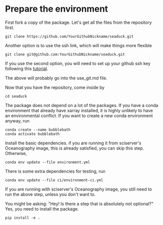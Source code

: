 # Prepare the environment

First fork a copy of the package. Let's get all the files from the repository first.

```shell
git clone https://github.com/YourGithubNickname/seaduck.git
```

Another option is to use the ssh link, which will make things more flexible

```shell
git clone git@github.com:YourGithubNickname/seaduck.git
```

If you use the second option, you will need to set up your github ssh key following this [tutorial](https://docs.github.com/en/authentication/connecting-to-github-with-ssh/adding-a-new-ssh-key-to-your-github-account).

The above will probably go into the use_git.md file.

Now that you have the repository, come inside by

```shell
cd seaduck
```

The package does not depend on a lot of the packages. If you have a conda environment that already have xarray installed, it is highly unlikely to have an environmental conflict. If you want to create a new conda environment anyway, run

```shell
conda create --name bubblebath
conda activate bubblebath
```

Install the basic dependencies. if you are running it from sciserver's Oceanography image, this is already satisfied, you can skip this step. Otherwise,

```
conda env update --file environment.yml
```

There is some extra dependencies for testing, run

```
conda env update --file ci/environment-ci.yml
```

If you are running with sciserver's Oceanography image, you still need to run the above step, unless you don't want to.

You might be asking: "Hey! Is there a step that is absolutely not optional?" Yes, you need to install the package.

```shell
pip install -e .
```
